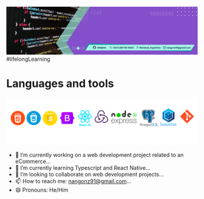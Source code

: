 ![profilePic](./src/github-profile.gif)
#lifelongLearning

# Languages and tools
![languages and tools](./src/fullstack.png)


- 🔭 I’m currently working on a web development project related to an eCommerce...
- 🌱 I’m currently learning Typescript and React Native...
- 👯 I’m looking to collaborate on web development projects...
- 📫 How to reach me: nangonz91@gmail.com...
- 😄 Pronouns: He/Him
